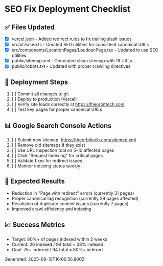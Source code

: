 # SEO Fix Deployment Checklist

## ✅ Files Updated
- [x] vercel.json - Added redirect rules to fix trailing slash issues
- [x] src/utils/seo.ts - Created SEO utilities for consistent canonical URLs
- [x] src/components/LocationPages/LoudounPage.tsx - Updated to use SEO utilities
- [x] public/sitemap.xml - Generated clean sitemap with 19 URLs
- [x] public/robots.txt - Updated with proper crawling directives

## 🚀 Deployment Steps
1. [ ] Commit all changes to git
2. [ ] Deploy to production (Vercel)
3. [ ] Verify site loads correctly at https://theorbittech.com
4. [ ] Test key pages for proper canonical URLs

## 📊 Google Search Console Actions
1. [ ] Submit new sitemap: https://theorbittech.com/sitemap.xml
2. [ ] Remove old sitemaps if they exist
3. [ ] Use URL Inspection tool on 5-10 affected pages
4. [ ] Click "Request Indexing" for critical pages
5. [ ] Validate fixes for redirect issues
6. [ ] Monitor indexing status weekly

## 🎯 Expected Results
- Reduction in "Page with redirect" errors (currently 31 pages)
- Proper canonical tag recognition (currently 29 pages affected)
- Resolution of duplicate content issues (currently 7 pages)
- Improved crawl efficiency and indexing

## 📈 Success Metrics
- Target: 80%+ of pages indexed within 2 weeks
- Current: 26 indexed / 94 total = 28% indexed
- Goal: 75+ indexed / 94 total = 80%+ indexed

Generated: 2025-08-10T16:00:56.800Z
